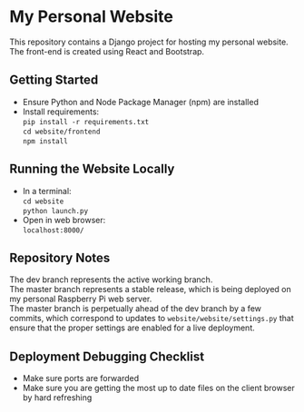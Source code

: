 # My Personal Website
This repository contains a Django project for hosting my personal website.
The front-end is created using React and Bootstrap.

## Getting Started
- Ensure Python and Node Package Manager (npm) are installed
- Install requirements: \
`pip install -r requirements.txt` \
`cd website/frontend` \
`npm install`

## Running the Website Locally
- In a terminal: \
`cd website` \
`python launch.py`
- Open in web browser: \
`localhost:8000/`

## Repository Notes
The dev branch represents the active working branch. \
The master branch represents a stable release, which is being deployed on my personal Raspberry Pi web server. \
The master branch is perpetually ahead of the dev branch by a few commits, which correspond to updates to
`website/website/settings.py` that ensure that the proper settings are enabled for a live deployment.

## Deployment Debugging Checklist
- Make sure ports are forwarded
- Make sure you are getting the most up to date files on the client browser by hard refreshing
